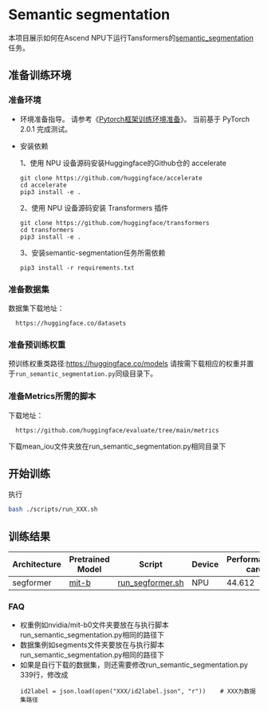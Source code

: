 # Semantic segmentation

本项目展示如何在Ascend NPU下运行Tansformers的[semantic_segmentation](https://github.com/huggingface/transformers/tree/main/examples/pytorch/semantic-segmentation)任务。

## 准备训练环境
### 准备环境
- 环境准备指导。
  请参考《[Pytorch框架训练环境准备](https://www.hiascend.com/document/detail/zh/ModelZoo/pytorchframework/ptes)》。
  当前基于 PyTorch 2.0.1 完成测试。
- 安装依赖
  
  1、使用 NPU 设备源码安装Huggingface的Github仓的 accelerate
  ```text
  git clone https://github.com/huggingface/accelerate
  cd accelerate
  pip3 install -e .
  ```
  2、使用 NPU 设备源码安装 Transformers 插件
  ```text
  git clone https://github.com/huggingface/transformers
  cd transformers
  pip3 install -e .
  ```

  3、安装semantic-segmentation任务所需依赖
  ```text
  pip3 install -r requirements.txt
  ```

### 准备数据集
数据集下载地址：
```text
  https://huggingface.co/datasets
```

### 准备预训练权重
预训练权重类路径:https://huggingface.co/models
请按需下载相应的权重并置于`run_semantic_segmentation.py`同级目录下。

### 准备Metrics所需的脚本
下载地址：
```text
  https://github.com/huggingface/evaluate/tree/main/metrics
```
下载mean_iou文件夹放在run_semantic_segmentation.py相同目录下

## 开始训练
执行
```bash
bash ./scripts/run_XXX.sh
```

## 训练结果

| Architecture | Pretrained Model                                | Script                                                                                                                         | Device | Performance(8-cards) | Mean_iou |
|--------------|-------------------------------------------------|--------------------------------------------------------------------------------------------------------------------------------|--------|----------------------|----------|
| segformer    | [mit-b](https://huggingface.co/nvidia/mit-b0)   | [run_segformer.sh](https://gitee.com/ascend/transformers/tree/develop/examples/semantic-segmentation/scripts/run_segformer.sh) | NPU  | 44.612               | 0.3031   |



### FAQ
- 权重例如nvidia/mit-b0文件夹要放在与执行脚本run_semantic_segmentation.py相同的路径下
- 数据集例如segments文件夹要放在与执行脚本run_semantic_segmentation.py相同的路径下
- 如果是自行下载的数据集，则还需要修改run_semantic_segmentation.py 339行，修改成
  ```text
  id2label = json.load(open("XXX/id2label.json", "r"))    # XXX为数据集路径
  ``` 

